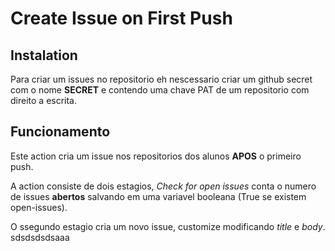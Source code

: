# Create Issue on First Push

## Instalation

Para criar um issues no repositorio eh nescessario criar um github secret com o nome **SECRET** e contendo uma chave PAT de um repositorio com direito a escrita.

## Funcionamento

Este action cria um issue nos repositorios dos alunos **APOS** o primeiro push.

A action consiste de dois estagios, *Check for open issues* conta o numero de issues **abertos** salvando em uma variavel booleana (True se existem open-issues). 

O ssegundo estagio cria um novo issue, customize modificando *title* e *body*.
sdsdsdsdsaaa
